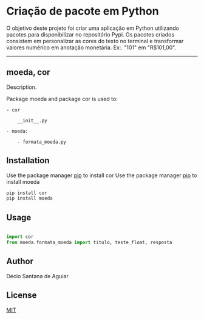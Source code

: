 # Criação de pacote em Python

O objetivo deste projeto foi criar uma aplicação em Python utilizando pacotes para disponibilizar no repositório Pypi. Os pacotes criados consistem em personalizar as cores do texto no terminal e transformar valores numérico em anotação monetária. Ex:. "101" em "R$101,00".

***
## moeda, cor

Description. 

Package moeda and package cor is used to:
	
	- cor
		
		__init__.py
	
	- moeda:
		
		- formata_moeda.py

## Installation

Use the package manager [pip](https://pip.pypa.io/en/stable/) to install cor
Use the package manager [pip](https://pip.pypa.io/en/stable/) to install moeda

```bash
pip install cor
pip install moeda
```

## Usage

```python

import cor
from moeda.formata_moeda import titulo, teste_float, resposta
```

## Author
Décio Santana de Aguiar

## License
[MIT](https://choosealicense.com/licenses/mit/)
